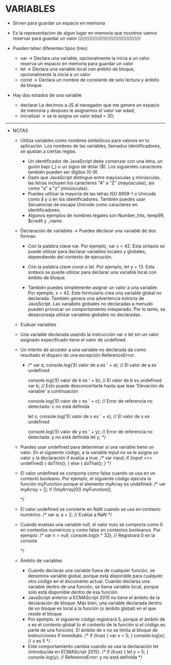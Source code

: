 # VARIABLES
- Sirven para guardar un espacio en memoria
- Es la representacion de algun lugar en memoria que nosotros vamos reservar para guardar un valor
///////////////////////////////////////
- Pueden teber diferentes tipos (tres)
    - var ->
        Declara una variable, opcionalmente la inicia a un valor.
        reserva un espacio en memoria para guardar un valor
    - let ->
        Declara una variable local con ámbito de bloque, opcionalmente la inicia a un valor.
    - const ->
        Declara un nombre de constante de solo lectura y ámbito de bloque.

- Hay dos estados de una variable
    - declarar
        Le decimos a JS al navegador que me genere un espacio de memoria y despues le asignamos el valor
            var edad;
    - inicializar -> se le asigna un valor
        edad = 30;

******************************************************************
- NOTAS
    - Utiliza variables como nombres simbólicos para valores en tu aplicación. Los nombres de las variables, llamados identificadores, se ajustan a ciertas reglas.
        - Un identificador de JavaScript debe comenzar con una letra, un guión bajo (_) o un signo de dólar ($). Los siguientes caracteres también pueden ser dígitos (0-9).
        - Dado que JavaScript distingue entre mayúsculas y minúsculas, las letras incluyen los caracteres "A" a "Z" (mayúsculas), así como "a" a "z" (minúsculas).
        - Puedes utilizar la mayoría de las letras ISO 8859-1 o Unicode como å y ü en los identificadores. También puedes usar Secuencias de escape Unicode como caracteres en identificadores.
        - Algunos ejemplos de nombres legales son Number_hits, temp99, $credit y _name.

    - Declaración de variables -> Puedes declarar una variable de dos formas:
        - Con la palabra clave var. Por ejemplo, var x = 42. Esta sintaxis se puede utilizar para declarar variables locales y globales, dependiendo del contexto de ejecución.
        - Con la palabra clave const o let. Por ejemplo, let y = 13. Esta sintaxis se puede utilizar para declarar una variable local con ámbito de bloque.

        - También puedes simplemente asignar un valor a una variable. Por ejemplo, x = 42. Este formulario crea una variable global no declarada. También genera una advertencia estricta de JavaScript. Las variables globales no declaradas a menudo pueden provocar un comportamiento inesperado. Por lo tanto, se desaconseja utilizar variables globales no declaradas.

    - Evaluar variables
     - Una variable declarada usando la instrucción var o let sin un valor asignado especificado tiene el valor de undefined.
     - Un intento de acceder a una variable no declarada da como resultado el disparo de una excepción ReferenceError:
        - /*
            var a;
            console.log('El valor de a es ' + a); // El valor de a es undefined

            console.log('El valor de b es ' + b); // El valor de b es undefined
            var b;
            // Esto puede desconcertarte hasta que leas 'Elevación de variable' a continuación

            console.log('El valor de c es ' + c); // Error de referencia no detectado: c no está definida

            let x;
            console.log('El valor de x es ' + x); // El valor de x es undefined

            console.log('El valor de y es ' + y); // Error de referencia no detectada: y no está definida
            let y;
            */
     - Puedes usar undefined para determinar si una variable tiene un valor. En el siguiente código, a la variable input no se le asigna un valor y la declaración if evalúa a true.
        /*
            var input;
            if (input === undefined) {
            doThis();
            } else {
            doThat();
            }
        */
     - El valor undefined se comporta como false cuando se usa en un contexto booleano. Por ejemplo, el siguiente código ejecuta la función myFunction porque el elemento myArray es undefined:
        /*
            var myArray = [];
            if (!myArray[0]) myFunction();

        */
     - El valor undefined se convierte en NaN cuando se usa en contexto numérico.
        /*
            var a;
            a + 2;  // Evalúa a NaN
        */
     - Cuando evalúas una variable null, el valor nulo se comporta como 0 en contextos numéricos y como false en contextos booleanos. Por ejemplo:
        /*
            var n = null;
            console.log(n * 32); // Registrará 0 en la consola

        */

    - Ámbito de variables
        - Cuando declaras una variable fuera de cualquier función, se denomina variable global, porque está disponible para cualquier otro código en el documento actual. Cuando declaras una variable dentro de una función, se llama variable local, porque solo está disponible dentro de esa función.
        - JavaScript anterior a ECMAScript 2015 no tiene el ámbito de la declaración de bloque. Más bien, una variable declarada dentro de un bloque es local a la función (o ámbito global) en el que reside el bloque.
        - Por ejemplo, el siguiente código registrará 5, porque el ámbito de x es el contexto global (o el contexto de la función si el código es parte de una función). El ámbito de x no se limita al bloque de instrucciones if inmediato.
            /*
                if (true) {
                var x = 5;
                }
                console.log(x);  // x es 5
            */
        - Este comportamiento cambia cuando se usa la declaración let (introducida en ECMAScript 2015).
            /*
                if (true) {
                let y = 5;
                }
                console.log(y); // ReferenceError: y no está definida
            */
